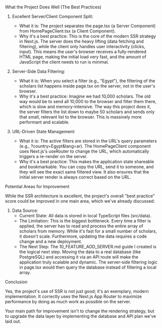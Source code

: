  What the Project Does Well (The Best Practices)

   1. Excellent Server/Client Component Split:
       * What it is: The project separates the page.tsx (a Server Component) from HomePageClient.tsx (a Client Component).
       * Why it's a best practice: This is the core of the modern SSR strategy in Next.js. The server does the heavy lifting (data
         fetching and filtering), while the client only handles user interactivity (clicks, input). This means the user's browser
         receives a fully-rendered HTML page, making the initial load very fast, and the amount of JavaScript the client needs to run
         is minimal.

   2. Server-Side Data Filtering:
       * What it is: When you select a filter (e.g., "Egypt"), the filtering of the scholars list happens inside page.tsx on the
         server, not in the user's browser.
       * Why it's a best practice: Imagine we had 10,000 scholars. The old way would be to send all 10,000 to the browser and filter
         them there, which is slow and memory-intensive. The way this project does it, the server filters the list down to maybe 50
         scholars and sends only that small, relevant list to the browser. This is massively more performant and scalable.

   3. URL-Driven State Management:
       * What it is: The active filters are stored in the URL's query parameters (e.g., ?country=Egypt&lang=ar). The HomePageClient
         component uses Next.js's useRouter to change the URL, which automatically triggers a re-render on the server.
       * Why it's a best practice: This makes the application state shareable and bookmarkable. You can copy the URL, send it to
         someone, and they will see the exact same filtered view. It also ensures that the initial server render is always correct
         based on the URL.

  Potential Areas for Improvement

  While the SSR architecture is excellent, the project's overall "best practice" score could be improved in one main area, which
  we've already discussed:

   1. Data Source:
       * Current State: All data is stored in local TypeScript files (src/data).
       * The Limitation: This is the biggest bottleneck. Every time a filter is applied, the server has to read and process the
         entire array of scholars from memory. While it's fast for a small number of scholars, it doesn't scale. Furthermore,
         updating the data requires a code change and a new deployment.
       * The Next Step: The 10_FEATURE_ADD_SERVER.md guide I created is the logical next step. Moving the data to a real database
         (like PostgreSQL) and accessing it via an API route will make the application truly scalable and dynamic. The server-side
         filtering logic in page.tsx would then query the database instead of filtering a local array.

  Conclusion

  Yes, the project's use of SSR is not just good; it's an exemplary, modern implementation. It correctly uses the Next.js App
  Router to maximize performance by doing as much work as possible on the server.

  Your main path for improvement isn't to change the rendering strategy, but to upgrade the data layer by implementing the database
  and API plan we've laid out.


